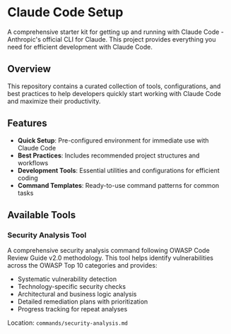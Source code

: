 # Claude Code Setup

A comprehensive starter kit for getting up and running with Claude Code - Anthropic's official CLI for Claude. This project provides everything you need for efficient development with Claude Code.

## Overview

This repository contains a curated collection of tools, configurations, and best practices to help developers quickly start working with Claude Code and maximize their productivity.

## Features

- **Quick Setup**: Pre-configured environment for immediate use with Claude Code
- **Best Practices**: Includes recommended project structures and workflows
- **Development Tools**: Essential utilities and configurations for efficient coding
- **Command Templates**: Ready-to-use command patterns for common tasks

## Available Tools

### Security Analysis Tool
A comprehensive security analysis command following OWASP Code Review Guide v2.0 methodology. This tool helps identify vulnerabilities across the OWASP Top 10 categories and provides:
- Systematic vulnerability detection
- Technology-specific security checks
- Architectural and business logic analysis
- Detailed remediation plans with prioritization
- Progress tracking for repeat analyses

Location: `commands/security-analysis.md`
